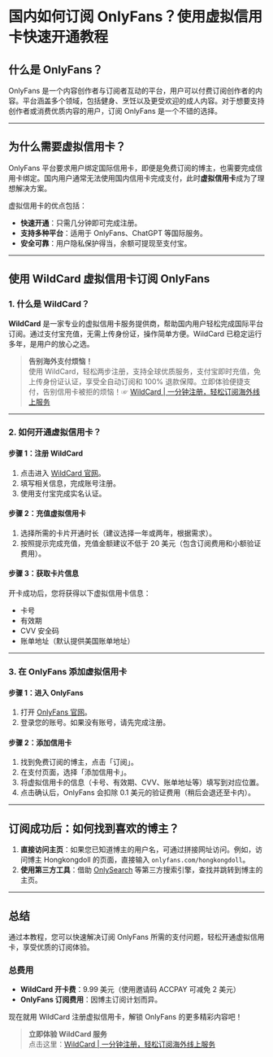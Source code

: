 # 国内如何订阅 OnlyFans？使用虚拟信用卡快速开通教程

## 什么是 OnlyFans？

OnlyFans 是一个内容创作者与订阅者互动的平台，用户可以付费订阅创作者的内容。平台涵盖多个领域，包括健身、烹饪以及更受欢迎的成人内容。对于想要支持创作者或消费优质内容的用户，订阅 OnlyFans 是一个不错的选择。

---

## 为什么需要虚拟信用卡？

OnlyFans 平台要求用户绑定国际信用卡，即便是免费订阅的博主，也需要完成信用卡绑定。国内用户通常无法使用国内信用卡完成支付，此时**虚拟信用卡**成为了理想解决方案。

虚拟信用卡的优点包括：

- **快速开通**：只需几分钟即可完成注册。
- **支持多种平台**：适用于 OnlyFans、ChatGPT 等国际服务。
- **安全可靠**：用户隐私保护得当，余额可提现至支付宝。

---

## 使用 WildCard 虚拟信用卡订阅 OnlyFans

### 1. 什么是 WildCard？

**WildCard** 是一家专业的虚拟信用卡服务提供商，帮助国内用户轻松完成国际平台订阅。通过支付宝充值，无需上传身份证，操作简单方便。WildCard 已稳定运行多年，是用户的放心之选。

> **告别海外支付烦恼！**  
使用 WildCard，轻松两步注册，支持全球优质服务，支付宝即时充值，免上传身份证认证，享受全自动订阅和 100% 退款保障。立即体验便捷支付，告别信用卡被拒的烦恼！☞ [WildCard | 一分钟注册，轻松订阅海外线上服务](https://bit.ly/bewildcard)

---

### 2. 如何开通虚拟信用卡？

#### 步骤 1：注册 WildCard

1. 点击进入 [WildCard 官网](https://bit.ly/bewildcard)。
2. 填写相关信息，完成账号注册。
3. 使用支付宝完成实名认证。

#### 步骤 2：充值虚拟信用卡

1. 选择所需的卡片开通时长（建议选择一年或两年，根据需求）。
2. 按照提示完成充值，充值金额建议不低于 20 美元（包含订阅费用和小额验证费用）。

#### 步骤 3：获取卡片信息

开卡成功后，您将获得以下虚拟信用卡信息：

- 卡号
- 有效期
- CVV 安全码
- 账单地址（默认提供美国账单地址）

---

### 3. 在 OnlyFans 添加虚拟信用卡

#### 步骤 1：进入 OnlyFans

1. 打开 [OnlyFans 官网](https://onlyfans.com/)。
2. 登录您的账号。如果没有账号，请先完成注册。

#### 步骤 2：添加信用卡

1. 找到免费订阅的博主，点击「订阅」。
2. 在支付页面，选择「添加信用卡」。
3. 将虚拟信用卡的信息（卡号、有效期、CVV、账单地址等）填写到对应位置。
4. 点击确认后，OnlyFans 会扣除 0.1 美元的验证费用（稍后会退还至卡内）。

---

## 订阅成功后：如何找到喜欢的博主？

1. **直接访问主页**：如果您已知道博主的用户名，可通过拼接网址访问。例如，访问博主 Hongkongdoll 的页面，直接输入 `onlyfans.com/hongkongdoll`。
2. **使用第三方工具**：借助 [OnlySearch](https://onlysearch.co/) 等第三方搜索引擎，查找并跳转到博主的主页。

---

## 总结

通过本教程，您可以快速解决订阅 OnlyFans 所需的支付问题，轻松开通虚拟信用卡，享受优质的订阅体验。

### 总费用

- **WildCard 开卡费**：9.99 美元（使用邀请码 ACCPAY 可减免 2 美元）
- **OnlyFans 订阅费用**：因博主订阅计划而异。

现在就用 WildCard 注册虚拟信用卡，解锁 OnlyFans 的更多精彩内容吧！

> **立即体验 WildCard 服务**  
点击这里：[WildCard | 一分钟注册，轻松订阅海外线上服务](https://bit.ly/bewildcard)
